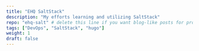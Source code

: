 ```yaml
---
title: "EHQ SaltStack"
description: "My efforts learning and utilizing SaltStack"
repo: "ehq-salt" # delete this line if you want blog-like posts for projects
tags: ["DevOps", "SaltStack", "hugo"]
weight: 1
draft: false
---
```

